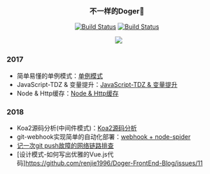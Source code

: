 <h3 align="center">不一样的Doger🐶</h3>

<p align="center">
   <a href=""><img id="like" src="https://img.shields.io/badge/掘金-755喜欢-blue.svg" alt="Build Status"></a>
   <a href=""><img id="read" src="https://img.shields.io/badge/掘金-1.93k阅读-blue.svg" alt="Build Status"></a>
  </p>
 <p align="center">
   <a href=""><img id="pic" src="https://user-images.githubusercontent.com/25033420/40115981-cfdc725e-5944-11e8-967e-512b6ac2f92a.png"></a>
 </p>
  
### 2017
  
 - 简单易懂的单例模式：[单例模式](https://juejin.im/post/5920fe8844d904006cc24e1f)
 - JavaScript-TDZ & 变量提升：[JavaScript-TDZ & 变量提升](https://github.com/renjie1996/Doger-FrontEnd-Blog/issues/1)
 - Node & Http缓存：[Node & Http缓存](https://github.com/renjie1996/Doger-FrontEnd-Blog/issues/2)

### 2018
 - Koa2源码分析(中间件模式)：[Koa2源码分析](https://github.com/renjie1996/Doger-FrontEnd-Blog/issues/6)
 - git-webhook实现简单的自动化部署：[webhook + node-spider](https://github.com/renjie1996/node-acfun-spider)
 - [记一次git push故障的网络链路排查](https://github.com/renjie1996/Doger-FrontEnd-Blog/issues/10)
 - [设计模式-如何写出优雅的Vue.js代码]https://github.com/renjie1996/Doger-FrontEnd-Blog/issues/11
